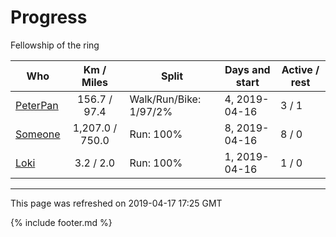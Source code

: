 
# Progress

Fellowship of the ring

| Who | Km / Miles | Split | Days and start | Active / rest |
| --- | :---: | --- | --- | --- |
| [PeterPan](users/PeterPan.md) | 156.7 / 97.4 | Walk/Run/Bike: 1/97/2% | 4, 2019-04-16 | 3 / 1 |
| [Someone](users/Someone.md) | 1,207.0 / 750.0 | Run: 100% | 8, 2019-04-16 | 8 / 0 |
| [Loki](users/Loki.md) | 3.2 / 2.0 | Run: 100% | 1, 2019-04-16 | 1 / 0 |

---
This page was refreshed on 2019-04-17 17:25 GMT

{% include footer.md %}
